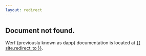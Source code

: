 ```yaml
---
layout: redirect
---
```


<h2>Document not found.</h2>

Werf (previously known as dapp) documentation is located at  <a href="{{ site.redirect_to }}">{{ site.redirect_to }}</a>.